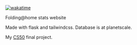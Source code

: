 [![wakatime](https://wakatime.com/badge/user/a74de5a2-6029-42fc-af5a-6c68022b44ae/project/018baf29-6c05-4cd2-b960-a2952007eeba.svg)](https://wakatime.com/badge/user/a74de5a2-6029-42fc-af5a-6c68022b44ae/project/018baf29-6c05-4cd2-b960-a2952007eeba)

Folding@home stats website

Made with flask and tailwindcss. Database is at planetscale.

My [CS50](https://pll.harvard.edu/course/cs50-introduction-computer-science) final project.
